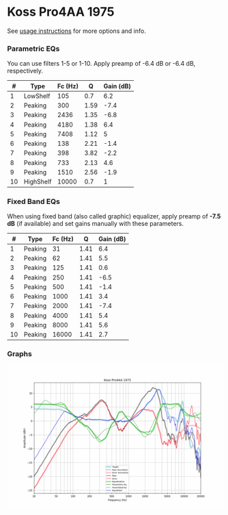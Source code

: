 # Koss Pro4AA 1975
See [usage instructions](https://github.com/jaakkopasanen/AutoEq#usage) for more options and info.

### Parametric EQs
You can use filters 1-5 or 1-10. Apply preamp of -6.4 dB or -6.4 dB, respectively.

|   # | Type      |   Fc (Hz) |    Q |   Gain (dB) |
|-----|-----------|-----------|------|-------------|
|   1 | LowShelf  |       105 | 0.7  |         6.2 |
|   2 | Peaking   |       300 | 1.59 |        -7.4 |
|   3 | Peaking   |      2436 | 1.35 |        -6.8 |
|   4 | Peaking   |      4180 | 1.38 |         6.4 |
|   5 | Peaking   |      7408 | 1.12 |         5   |
|   6 | Peaking   |       138 | 2.21 |        -1.4 |
|   7 | Peaking   |       398 | 3.82 |        -2.2 |
|   8 | Peaking   |       733 | 2.13 |         4.6 |
|   9 | Peaking   |      1510 | 2.56 |        -1.9 |
|  10 | HighShelf |     10000 | 0.7  |         1   |

### Fixed Band EQs
When using fixed band (also called graphic) equalizer, apply preamp of **-7.5 dB** (if available) and set gains manually with these parameters.

|   # | Type    |   Fc (Hz) |    Q |   Gain (dB) |
|-----|---------|-----------|------|-------------|
|   1 | Peaking |        31 | 1.41 |         6.4 |
|   2 | Peaking |        62 | 1.41 |         5.5 |
|   3 | Peaking |       125 | 1.41 |         0.6 |
|   4 | Peaking |       250 | 1.41 |        -6.5 |
|   5 | Peaking |       500 | 1.41 |        -1.4 |
|   6 | Peaking |      1000 | 1.41 |         3.4 |
|   7 | Peaking |      2000 | 1.41 |        -7.4 |
|   8 | Peaking |      4000 | 1.41 |         5.4 |
|   9 | Peaking |      8000 | 1.41 |         5.6 |
|  10 | Peaking |     16000 | 1.41 |         2.7 |

### Graphs
![](./Koss%20Pro4AA%201975.png)
